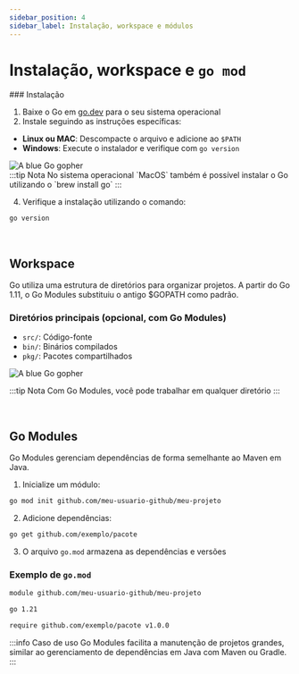 ```yaml
---
sidebar_position: 4
sidebar_label: Instalação, workspace e módulos
---
```


# Instalação, workspace e `go mod`

<!-- INSTALAÇÃO -->
<div className="row">
<div className="col">
### Instalação

1. Baixe o Go em [go.dev](https://go.dev/dl/) para o seu sistema operacional
2. Instale seguindo as instruções específicas:

- **Linux ou MAC**: Descompacte o arquivo e adicione ao `$PATH`
- **Windows**: Execute o instalador e verifique com `go version`
</div>
<div className="col col--4 text--center">
<img 
    src={require('@site/static/img/gophers/gopher-programmer.png').default} 
    style={{ marginTop:'20px' }}
    alt="A blue Go gopher" />
</div>
</div>
:::tip Nota
No sistema operacional `MacOS` também é possível instalar o Go utilizando o `brew install go`
:::

4. Verifique a instalação utilizando o comando:

```bash
go version
```

<br />

## Workspace

<!-- WORKSPACE -->
<div className="row">
<div className="col">
Go utiliza uma estrutura de diretórios para organizar projetos. A partir do Go 1.11, o Go Modules substituiu o antigo $GOPATH como padrão.

### Diretórios principais (opcional, com Go Modules)

- `src/`: Código-fonte
- `bin/`: Binários compilados
- `pkg/`: Pacotes compartilhados

</div>
<div className="col col--4 text--center">
<img 
    src={require('@site/static/img/gophers/gopher-programmer-2.png').default} 
    style={{ transform:'scale(1.1)', marginTop:'20px' }}
    alt="A blue Go gopher" />
</div>
</div>

:::tip Nota
Com Go Modules, você pode trabalhar em qualquer diretório
:::

<br />

## Go Modules

Go Modules gerenciam dependências de forma semelhante ao Maven em Java.

1. Inicialize um módulo:

```bash
go mod init github.com/meu-usuario-github/meu-projeto
```

2. Adicione dependências:

```bash
go get github.com/exemplo/pacote
```

3. O arquivo `go.mod` armazena as dependências e versões

### Exemplo de `go.mod`

```bash
module github.com/meu-usuario-github/meu-projeto

go 1.21

require github.com/exemplo/pacote v1.0.0
```

:::info Caso de uso
Go Modules facilita a manutenção de projetos grandes, similar ao gerenciamento de dependências em Java com Maven ou Gradle.
:::
